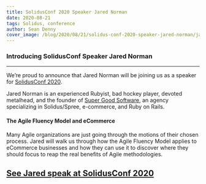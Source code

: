 ```yaml
---
title: SolidusConf 2020 Speaker Jared Norman
date: 2020-08-21
tags: Solidus, conference
author: Sean Denny
cover_image: /blog/2020/08/21/solidus-conf-2020-speaker-jared-norman/jared.jpg
---
```


### Introducing SolidusConf Speaker Jared Norman
------

We’re proud to announce that Jared Norman will be joining us as a speaker for [SolidusConf 2020](http://conf.solidus.io).

Jared Norman is an experienced Rubyist, bad hockey player, devoted metalhead, and the founder of [Super Good Software](https://supergood.software/), an agency specializing in Solidus/Spree, e-commerce, and Ruby on Rails.


#### The Agile Fluency Model and eCommerce

Many Agile organizations are just going through the motions of their chosen process. Jared will walk us through how the Agile Fluency Model applies to eCommerce businesses and how they can use it to discover where they should focus to reap the real benefits of Agile methodologies.

## [See Jared speak at SolidusConf 2020](http://conf.solidus.io)
